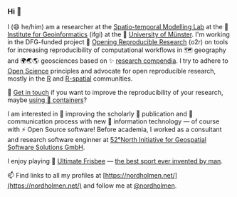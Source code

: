 ### Hi 👋

I (😄 he/him) am a researcher at the [Spatio-temporal Modelling Lab](http://ifgi.uni-muenster.de/labs/spatio-temporal-modelling-lab/) at the 📍 [Institute for Geoinformatics]() (ifgi) at the 🏫 [University of Münster](https://uni-muenster.de/Geoinformatics). I'm working in the DFG-funded project 🔭 [Opening Reproducible Research](https://o2r.info/) (o2r) on tools for increasing reproducibility of computational workflows in 🗺️ geography and 🌍🌏🌎 geosciences based on ✨ [research compendia](https://research-compendium.science/). I try to adhere to [Open Science](https://en.wikipedia.org/wiki/Open_science) principles and advocate for open reproducible research, mostly in the [R](https://github.com/topics/rstatsgith) and [R-spatial](https://github.com/search?q=r+spatial) communities.

💬 [Get in touch]() if you want to improve the reproducibility of your research, maybe [using 🐋 containers](https://doi.org/10.1371/journal.pcbi.1008316)?

I am interested in 🤔 improving the scholarly 📃 publication and 👯 communication process with new 🚀 information technology — of course with ⚡ Open Source software! Before academia, I worked as a consultant and research software enginner at [52°North Initiative for Geospatial Software Solutions GmbH](https://github.com/52north/).

I enjoy playing  🥏 [Ultimate Frisbee](https://en.wikipedia.org/wiki/Ultimate_(sport)) — [the best sport ever invented by man](https://www.amazon.de/Ultimate-Greatest-Sport-Ever-Invented/).

📫 Find links to all my profiles at [https://nordholmen.net/](https://nordholmen.net/) and follow me at [@nordholmen](https://twitter.com/nordholmen).
